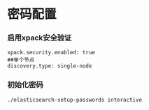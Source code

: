 # 密码配置
### 启用xpack安全验证
```Plain Text
xpack.security.enabled: true
##单个节点
discovery.type: single-node
```
### 初始化密码
```Plain Text
./elasticsearch-setup-passwords interactive
```
